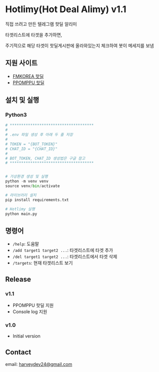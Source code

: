 # Hotlimy(Hot Deal Alimy) v1.1

직접 쓰려고 만든 텔레그램 핫딜 알리미

타겟리스트에 타겟을 추가하면,

주기적으로 해당 타겟이 핫딜게시판에 올라와있는지 체크하여 봇이 메세지를 보냄

## 지원 사이트

- [FMKOREA 핫딜](https://www.fmkorea.com/hotdeal)
- [PPOMPPU 핫딜](https://www.ppomppu.co.kr/zboard/zboard.php?id=ppomppu)

## 설치 및 실행
### Python3

```python
# *************************************
#
# .env 파일 생성 후 아래 두 줄 저장
#
# TOKEN = "{BOT_TOKEN}"
# CHAT_ID = "{CHAT_ID}"
#
# BOT_TOKEN, CHAT_ID 생성법은 구글 참고
# *************************************


# 가상환경 생성 및 실행
python -m venv venv
source venv/bin/activate

# 라이브러리 설치
pip install requirements.txt

# Hotlimy 실행
python main.py
```

## 명령어

- `/help`: 도움말
- `/add target1 target2 ...`: 타겟리스트에 타겟 추가
- `/del target1 target2 ...`: 타겟리스트에서 타겟 삭제
- `/targets`: 현재 타겟리스트 보기

## Release

### v1.1

- PPOMPPU 핫딜 지원
- Console log 지원

### v1.0

- Initial version

## Contact

email: harveydev24@gmail.com
